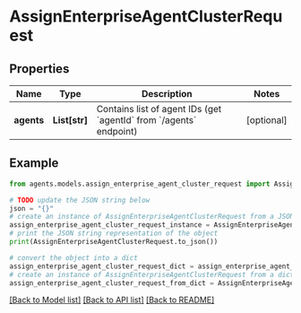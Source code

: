 # AssignEnterpriseAgentClusterRequest


## Properties

Name | Type | Description | Notes
------------ | ------------- | ------------- | -------------
**agents** | **List[str]** | Contains list of agent IDs (get &#x60;agentId&#x60; from &#x60;/agents&#x60; endpoint) | [optional] 

## Example

```python
from agents.models.assign_enterprise_agent_cluster_request import AssignEnterpriseAgentClusterRequest

# TODO update the JSON string below
json = "{}"
# create an instance of AssignEnterpriseAgentClusterRequest from a JSON string
assign_enterprise_agent_cluster_request_instance = AssignEnterpriseAgentClusterRequest.from_json(json)
# print the JSON string representation of the object
print(AssignEnterpriseAgentClusterRequest.to_json())

# convert the object into a dict
assign_enterprise_agent_cluster_request_dict = assign_enterprise_agent_cluster_request_instance.to_dict()
# create an instance of AssignEnterpriseAgentClusterRequest from a dict
assign_enterprise_agent_cluster_request_from_dict = AssignEnterpriseAgentClusterRequest.from_dict(assign_enterprise_agent_cluster_request_dict)
```
[[Back to Model list]](../README.md#documentation-for-models) [[Back to API list]](../README.md#documentation-for-api-endpoints) [[Back to README]](../README.md)


